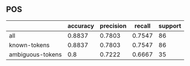 
## POS

|                  | accuracy | precision | recall | support |
|------------------|----------|-----------|--------|---------|
| all              | 0.8837   | 0.7803    | 0.7547 | 86      |
| known-tokens     | 0.8837   | 0.7803    | 0.7547 | 86      |
| ambiguous-tokens | 0.8      | 0.7222    | 0.6667 | 35      |

